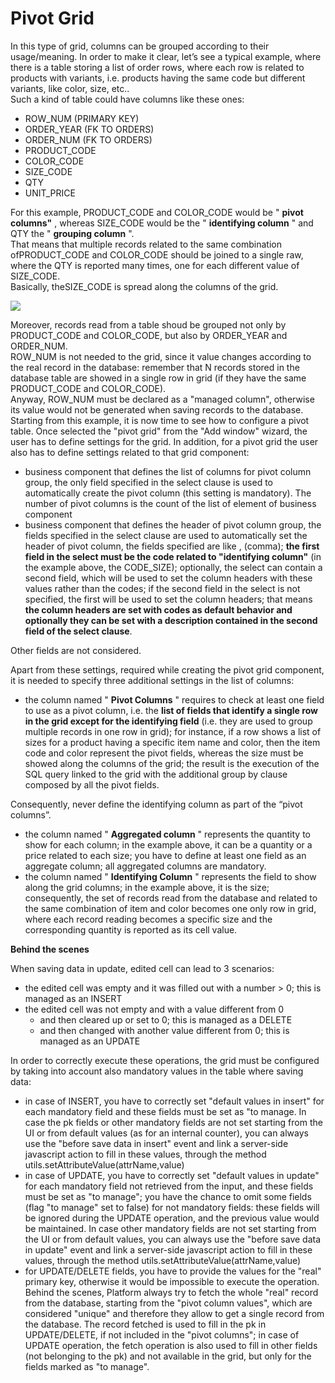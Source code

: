 # Pivot Grid

In this type of grid, columns can be grouped according to their usage/meaning. In order to make it clear, let’s see a typical example, where there is a table storing a list of order rows, where each row is related to products with variants, i.e. products having the same code but different variants, like color, size, etc..  
Such a kind of table could have columns like these ones:

* ROW\_NUM \(PRIMARY KEY\)
* ORDER\_YEAR \(FK TO ORDERS\)
* ORDER\_NUM \(FK TO ORDERS\)
* PRODUCT\_CODE
* COLOR\_CODE
* SIZE\_CODE
* QTY
* UNIT\_PRICE

For this example, PRODUCT\_CODE and COLOR\_CODE would be " **pivot columns"** , whereas SIZE\_CODE would be the " **identifying column** " and QTY the " **grouping column** ".  
That means that multiple records related to the same combination ofPRODUCT\_CODE and COLOR\_CODE should be joined to a single raw, where the QTY is reported many times, one for each different value of SIZE\_CODE.  
Basically, theSIZE\_CODE is spread along the columns of the grid.

![](http://4wsplatform.org/wp-content/uploads/2015/12/Schermata-2017-11-22-alle-07.39.04-1024x580.png)

Moreover, records read from a table shoud be grouped not only by PRODUCT\_CODE and COLOR\_CODE, but also by ORDER\_YEAR and ORDER\_NUM.  
ROW\_NUM is not needed to the grid, since it value changes according to the real record in the database: remember that N records stored in the database table are showed in a single row in grid \(if they have the same PRODUCT\_CODE and COLOR\_CODE\).  
Anyway, ROW\_NUM must be declared as a "managed column", otherwise its value would not be generated when saving records to the database.  
Starting from this example, it is now time to see how to configure a pivot table. Once selected the "pivot grid" from the "Add window" wizard, the user has to define settings for the grid. In addition, for a pivot grid the user also has to define settings related to that grid component:

* business component that defines the list of columns for pivot column group, the only field specified in the select clause is used to automatically create the pivot column \(this setting is mandatory\). The number of pivot columns is the count of the list of element of business component
* business component that defines the header of pivot column group, the fields specified in the select clause are used to automatically set the header of pivot column, the fields specified are like , \(comma\); **the first field in the select must be the code related to "identifying column"** \(in the example above, the CODE\_SIZE\); optionally, the select can contain  a second field, which will be used to set the column headers with these values rather than the codes; if the second field in the select is not specified, the first will be used to set the column headers; that means **the column headers are set with codes as default behavior and optionally they can be set with a description contained in the second field of the select clause**.

Other fields are not considered.

Apart from these settings, required while creating the pivot grid component, it is needed to specify three additional settings in the list of columns:

* the column named " **Pivot Columns** " requires to check at least one field to use as a pivot column, i.e. the **list of fields that identify a single row in the grid except for the identifying field** \(i.e. they are used to group multiple records in one row in grid\); for instance, if a row shows a list of sizes for a product having a specific item name and color, then the item code and color represent the pivot fields, whereas the size must be showed along the columns of the grid; the result is the execution of the SQL query linked to the grid with the additional group by clause composed by all the pivot fields.

Consequently, never define the identifying column as part of the “pivot columns”.

* the column named " **Aggregated column** " represents the quantity to show for each column; in the example above, it can be a quantity or a price related to each size; you have to define at least one field as an aggregate column; all aggregated columns are mandatory.
* the column named " **Identifying Column** " represents the field to show along the grid columns; in the example above, it is the size; consequently, the set of records read from the database and related to the same combination of item and color becomes one only row in grid, where each record reading becomes a specific size and the corresponding quantity is reported as its cell value.

**Behind the scenes**

When saving data in update, edited cell can lead to 3 scenarios:

* the edited cell was empty and it was filled out with a number &gt; 0; this is managed as an INSERT
* the edited cell was not empty and with a value different from 0 
  * and then cleared up or set to 0; this is managed as a DELETE
  * and then changed with another value different from 0; this is managed as an UPDATE

In order to correctly execute these operations, the grid must be configured by taking into account also mandatory values in the table where saving data:

* in case of INSERT, you have to correctly set "default values in insert" for each mandatory field and these fields must be set as "to manage. In case the pk fields or other mandatory fields are not set starting from the UI or from default values \(as for an internal counter\), you can always use the "before save data in insert" event and link a server-side javascript action to fill in these values, through the method utils.setAttributeValue\(attrName,value\)
* in case of UPDATE, you have to correctly set "default values in update" for each mandatory field not retrieved from the input, and these fields must be set as "to manage"; you have the chance to omit some fields \(flag "to manage" set to false\) for not mandatory fields: these fields will be ignored during the UPDATE operation, and the previous value would be maintained. In case other mandatory fields are not set starting from the UI or from default values, you can always use the "before save data in update" event and link a server-side javascript action to fill in these values, through the method utils.setAttributeValue\(attrName,value\)
* for UPDATE/DELETE fields, you have to provide the values for the "real" primary key, otherwise it would be impossible to execute the operation. Behind the scenes, Platform always try to fetch the whole "real" record from the database, starting from the "pivot column values", which are considered "unique" and therefore they allow to get a single record from the database. The record fetched is used to fill in the pk in UPDATE/DELETE, if not included in the "pivot columns"; in case of UPDATE operation, the fetch operation is also used to fill in other fields \(not belonging to the pk\) and not available in the grid, but only for the fields marked as "to manage".

